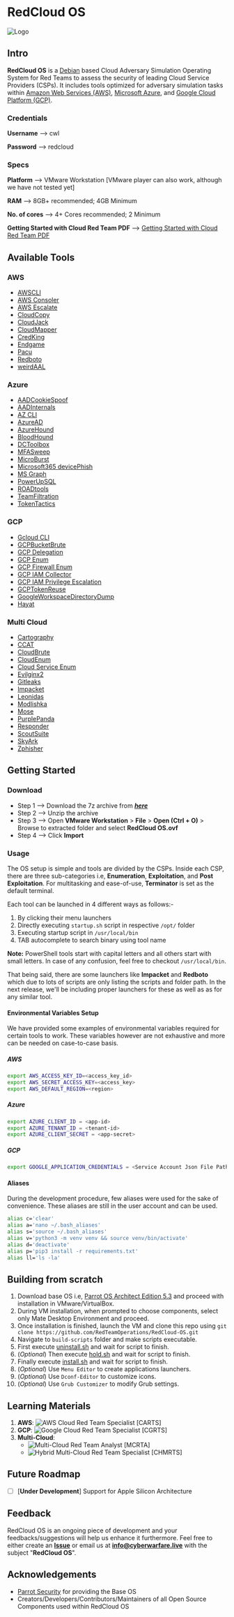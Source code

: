 # RedCloud OS

![Logo](https://github.com/RedTeamOperations/RedCloud-OS/blob/main/Logo.png)

## Intro

**RedCloud OS** is a [Debian](https://www.debian.org/) based Cloud Adversary Simulation Operating System for Red Teams to assess the security of leading Cloud Service Providers (CSPs). It includes tools optimized for adversary simulation tasks within [Amazon Web Services (AWS)](https://aws.amazon.com/), [Microsoft Azure](https://azure.microsoft.com/en-us), and [Google Cloud Platform (GCP)](https://cloud.google.com/).

### Credentials
**Username** --> cwl


**Password** --> redcloud

### Specs
**Platform** --> VMware Workstation [VMware player can also work, although we have not tested yet]


**RAM** --> 8GB+ recommended; 4GB Minimum


**No. of cores** --> 4+ Cores recommended; 2 Minimum

**Getting Started with Cloud Red Team PDF** --> [Getting Started with Cloud Red Team PDF](https://github.com/RedTeamOperations/RedCloud-OS/blob/main/build-scripts/Getting%20Started%20with%20Cloud%20Red%20Team.pdf)

## Available Tools

### AWS
- [AWSCLI](https://github.com/aws/aws-cli/tree/v2)
- [AWS Consoler](https://github.com/NetSPI/aws_consoler)
- [AWS Escalate](https://github.com/RhinoSecurityLabs/Security-Research/blob/master/tools/aws-pentest-tools/aws_escalate.py)
- [CloudCopy](https://github.com/Static-Flow/CloudCopy)
- [CloudJack](https://github.com/prevade/cloudjack)
- [CloudMapper](https://github.com/duo-labs/cloudmapper)
- [CredKing](https://github.com/ustayready/CredKing)
- [Endgame](https://github.com/hoodoer/endgame)
- [Pacu](https://github.com/RhinoSecurityLabs/pacu)
- [Redboto](https://github.com/ihamburglar/Redboto)
- [weirdAAL](https://github.com/carnal0wnage/weirdAAL)

### Azure
- [AADCookieSpoof](https://github.com/jsa2/aadcookiespoof)
- [AADInternals](https://github.com/Gerenios/AADInternals)
- [AZ CLI](https://github.com/Azure/azure-cli)
- [AzureAD](https://github.com/Azure/azure-docs-powershell-azuread)
- [AzureHound](https://github.com/BloodHoundAD/AzureHound)
- [BloodHound](https://github.com/BloodHoundAD/BloodHound)
- [DCToolbox](https://github.com/DanielChronlund/DCToolbox)
- [MFASweep](https://github.com/dafthack/MFASweep)
- [MicroBurst](https://github.com/NetSPI/MicroBurst)
- [Microsoft365 devicePhish ](https://github.com/optiv/Microsoft365_devicePhish)
- [MS Graph](https://github.com/microsoftgraph/msgraph-sdk-powershell)
- [PowerUpSQL](https://github.com/NetSPI/PowerUpSQL)
- [ROADtools](https://github.com/dirkjanm/ROADtools)
- [TeamFiltration](https://github.com/Flangvik/TeamFiltration)
- [TokenTactics](https://github.com/rvrsh3ll/TokenTactics)

### GCP
- [Gcloud CLI](https://cloud.google.com/sdk/gcloud/)
- [GCPBucketBrute](https://github.com/RhinoSecurityLabs/GCPBucketBrute)
- [GCP Delegation](https://gitlab.com/gitlab-com/gl-security/threatmanagement/redteam/redteam-public/gcp_misc)
- [GCP Enum](https://gitlab.com/gitlab-com/gl-security/threatmanagement/redteam/redteam-public/gcp_enum)
- [GCP Firewall Enum](https://gitlab.com/gitlab-com/gl-security/threatmanagement/redteam/redteam-public/gcp_firewall_enum)
- [GCP IAM Collector](https://github.com/marcin-kolda/gcp-iam-collector)
- [GCP IAM Privilege Escalation](https://github.com/RhinoSecurityLabs/GCP-IAM-Privilege-Escalation)
- [GCPTokenReuse](https://github.com/RedTeamOperations/GCPTokenReuse)
- [GoogleWorkspaceDirectoryDump](https://github.com/RedTeamOperations/GoogleWorkspaceDirectoryDump)
- [Hayat](https://github.com/DenizParlak/hayat)


### Multi Cloud
- [Cartography](https://github.com/lyft/cartography)
- [CCAT](https://github.com/RhinoSecurityLabs/ccat)
- [CloudBrute](https://github.com/0xsha/CloudBrute)
- [CloudEnum](https://github.com/initstring/cloud_enum/)
- [Cloud Service Enum](https://github.com/NotSoSecure/cloud-service-enum)
- [Evilginx2](https://github.com/kgretzky/evilginx2)
- [Gitleaks](https://github.com/gitleaks/gitleaks)
- [Impacket](https://github.com/fortra/impacket)
- [Leonidas](https://github.com/WithSecureLabs/leonidas)
- [Modlishka](https://github.com/drk1wi/Modlishka)
- [Mose](https://github.com/master-of-servers/mose)
- [PurplePanda](https://github.com/carlospolop/PurplePanda)
- [Responder](https://github.com/lgandx/Responder)
- [ScoutSuite](https://github.com/nccgroup/ScoutSuite)
- [SkyArk](https://github.com/cyberark/SkyArk)
- [Zphisher](https://github.com/htr-tech/zphisher)

## Getting Started

### Download
- Step 1 --> Download the 7z archive from **_[here](https://linktr.ee/redcloudos)_**
- Step 2 --> Unzip the archive
- Step 3 --> Open **VMware Workstation** > **File** > **Open (Ctrl +  O)** > Browse to extracted folder and select **RedCloud OS.ovf**
- Step 4 --> Click **Import**

### Usage

The OS setup is simple and tools are divided by the CSPs. Inside each CSP, there are three sub-categories i.e, **Enumeration**, **Exploitation**, and **Post Exploitation**. For multitasking and ease-of-use, **Terminator** is set as the default terminal. 

Each tool can be launched in 4 different ways as follows:-
1. By clicking their menu launchers
2. Directly executing `startup.sh` script in respective `/opt/` folder
3. Executing startup script in `/usr/local/bin`
4. TAB autocomplete to search binary using tool name


**Note:** PowerShell tools start with capital letters and all others start with small letters. In case of any confusion, feel free to checkout `/usr/local/bin`.

That being said, there are some launchers like **Impacket** and **Redboto** which due to lots of scripts are only listing the scripts and folder path. In the next release, we'll be including proper launchers for these as well as as for any similar tool.

#### Environmental Variables Setup

We have provided some examples of environmental variables required for certain tools to work. These variables however are not exhaustive and more can be needed on case-to-case basis.

##### AWS
```bash
export AWS_ACCESS_KEY_ID=<access_key_id>
export AWS_SECRET_ACCESS_KEY=<access_key>
export AWS_DEFAULT_REGION=<region>
```
##### Azure
```bash
export AZURE_CLIENT_ID = <app-id>
export AZURE_TENANT_ID = <tenant-id>
export AZURE_CLIENT_SECRET = <app-secret>

```
##### GCP
```bash
export GOOGLE_APPLICATION_CREDENTIALS = <Service Account Json File Path>
```

#### Aliases

During the development procedure, few aliases were used for the sake of convenience. These aliases are still in the user account and can be used.
```bash
alias c='clear'
alias a='nano ~/.bash_aliases'
alias s='source ~/.bash_aliases'
alias v='python3 -m venv venv && source venv/bin/activate'
alias d='deactivate'
alias p='pip3 install -r requirements.txt'
alias ll='ls -la'
```

## Building from scratch

1. Download base OS i.e, [Parrot OS Architect Edition 5.3](https://parrotsec.org/download/?version=architect) and proceed with installation in VMware/VirtualBox.
2. During VM installation, when prompted to choose components, select only Mate Desktop Environment and proceed.
3. Once installation is finished, launch the VM and clone this repo using `git clone https://github.com/RedTeamOperations/RedCloud-OS.git`
4. Navigate to `build-scripts` folder and make scripts executable.
5. First execute [uninstall.sh](https://github.com/RedTeamOperations/RedCloud-OS/blob/main/build-scripts/uninstall.sh) and wait for script to finish.
6. (_Optional_) Then execute [hold.sh](https://github.com/RedTeamOperations/RedCloud-OS/blob/main/build-scripts/hold.sh) and wait for script to finish.
7. Finally execute [install.sh](https://github.com/RedTeamOperations/RedCloud-OS/blob/main/build-scripts/install.sh) and wait for script to finish.
8. (_Optional_) Use `Menu Editor` to create applications launchers.
9. (_Optional_) Use `Dconf-Editor` to customize icons.
10. (_Optional_) Use `Grub Customizer` to modify Grub settings.

## Learning Materials

1. **AWS**: ![AWS Cloud Red Team Specialist [CARTS]](https://cyberwarfare.live/product/aws-cloud-red-team-specialist-carts/)
2. **GCP**: ![Google Cloud Red Team Specialist [CGRTS]](https://cyberwarfare.live/product/google-cloud-red-team-specialist-cgrts/)
3. **Multi-Cloud**:
    - ![Multi-Cloud Red Team Analyst [MCRTA]](https://cyberwarfare.live/product/multi-cloud-red-team-analyst-mcrta/)
    - ![Hybrid Multi-Cloud Red Team Specialist [CHMRTS]](https://cyberwarfare.live/product/hybrid-multi-cloud-red-team-specialist-chmrts/)

## Future Roadmap
- [ ] [**Under Development**] Support for Apple Silicon Architecture

## Feedback

 RedCloud OS is an ongoing piece of development and your feedbacks/suggestions will help us enhance it furthermore. Feel free to either create an [**Issue**](https://github.com/RedTeamOperations/RedCloud-OS/issues) or email us at **info@cyberwarfare.live** with the subject "**RedCloud OS**".

## Acknowledgements

- [Parrot Security](https://www.parrotsec.org/) for providing the Base OS
- Creators/Developers/Contributors/Maintainers of all Open Source Components used within RedCloud OS
